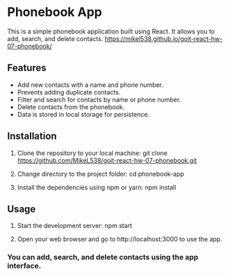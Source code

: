 # Phonebook App

This is a simple phonebook application built using React. It allows you to add,
search, and delete contacts.
https://mikel538.github.io/goit-react-hw-07-phonebook/

## Features

- Add new contacts with a name and phone number.
- Prevents adding duplicate contacts.
- Filter and search for contacts by name or phone number.
- Delete contacts from the phonebook.
- Data is stored in local storage for persistence.

## Installation

1. Clone the repository to your local machine: git clone
   https://github.com/MikeL538/goit-react-hw-07-phonebook.git

2. Change directory to the project folder: cd phonebook-app

3. Install the dependencies using npm or yarn: npm install

## Usage

1. Start the development server: npm start

2. Open your web browser and go to http://localhost:3000 to use the app.

### You can add, search, and delete contacts using the app interface.
